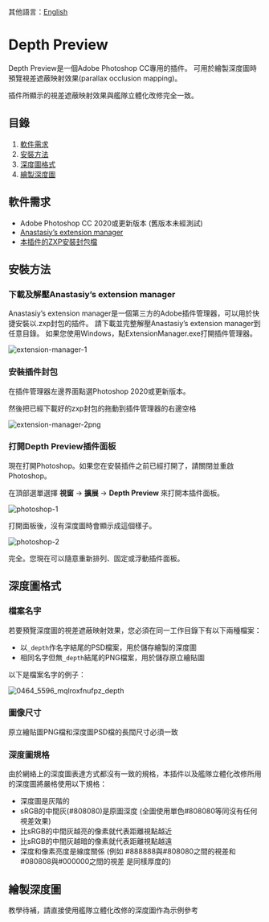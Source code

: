 其他語言：[English](https://github.com/laplamgor/kantai3d-photoshop-extension/blob/master/README.md)

# Depth Preview
Depth Preview是一個Adobe Photoshop CC專用的插件。 可用於繪製深度圖時預覽視差遮蔽映射效果(parallax occlusion mapping)。

插件所顯示的視差遮蔽映射效果與艦隊立體化改修完全一致。

## 目錄
1. [軟件需求](#軟件需求)
2. [安裝方法](#安裝方法)
3. [深度圖格式](#深度圖格式)
4. [繪製深度圖](#繪製深度圖)

## 軟件需求
- Adobe Photoshop CC 2020或更新版本 (舊版本未經測試)
- [Anastasiy’s extension manager](https://install.anastasiy.com/)
- [本插件的ZXP安裝封包檔](https://github.com/laplamgor/kantai3d-photoshop-extension/releases)


## 安裝方法
### 下載及解壓Anastasiy’s extension manager
Anastasiy’s extension manager是一個第三方的Adobe插件管理器，可以用於快捷安裝以.zxp封包的插件。
請下載並完整解壓Anastasiy’s extension manager到任意目錄。
如果您使用Windows，點ExtensionManager.exe打開插件管理器。

![extension-manager-1](https://user-images.githubusercontent.com/11514317/79686712-ff581000-8274-11ea-980b-a54fb0a0410e.png)

### 安裝插件封包
在插件管理器左邊界面點選Photoshop 2020或更新版本。

然後把已經下載好的zxp封包的拖動到插件管理器的右邊空格

![extension-manager-2png](https://user-images.githubusercontent.com/11514317/79686714-0121d380-8275-11ea-926b-b94163c64cb5.png)

### 打開Depth Preview插件面板
現在打開Photoshop。如果您在安裝插件之前已經打開了，請關閉並重啟Photoshop。

在頂部選單選擇 **視窗** -> **擴展** -> **Depth Preview** 來打開本插件面板。

![photoshop-1](https://user-images.githubusercontent.com/11514317/79686807-ab016000-8275-11ea-8dec-356634d3eed9.png)

打開面板後，沒有深度圖時會顯示成這個樣子。

![photoshop-2](https://user-images.githubusercontent.com/11514317/79686808-ac328d00-8275-11ea-8e8c-febde0096222.png)

完全。您現在可以隨意重新排列、固定或浮動插件面板。


## 深度圖格式

### 檔案名字
若要預覽深度圖的視差遮蔽映射效果，您必須在同一工作目錄下有以下兩種檔案：
- 以`_depth`作名字結尾的PSD檔案，用於儲存繪製的深度圖
- 相同名字但無`_depth`結尾的PNG檔案，用於儲存原立繪貼圖

以下是檔案名字的例子：

![0464_5596_mqlroxfnufpz_depth](https://user-images.githubusercontent.com/11514317/79690104-55d04900-828b-11ea-8b8a-7127de08510d.png)

### 圖像尺寸
原立繪貼圖PNG檔和深度圖PSD檔的長闊尺寸必須一致

### 深度圖規格

由於網絡上的深度圖表達方式都沒有一致的規格，本插件以及艦隊立體化改修所用的深度圖將嚴格使用以下規格：
- 深度圖是灰階的
- sRGB的中間灰(#808080)是原圖深度 (全圖使用單色#808080等同沒有任何視差效果)
- 比sRGB的中間灰越亮的像素就代表距離視點越近
- 比sRGB的中間灰越暗的像素就代表距離視點越遠
- 深度和像素亮度是線度關係 (例如 #888888與#808080之間的視差和 #080808與#000000之間的視差 是同樣厚度的)

## 繪製深度圖
教學待補，請直接使用艦隊立體化改修的深度圖作為示例參考
